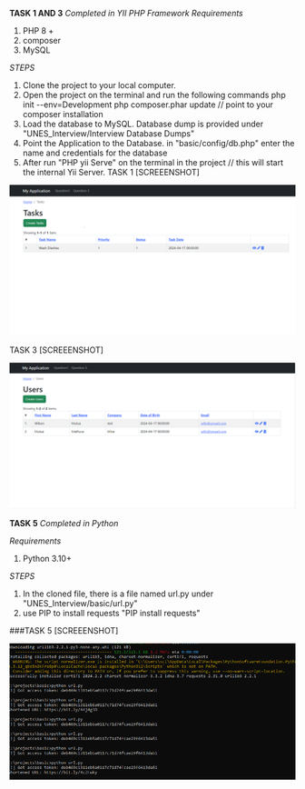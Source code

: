 **TASK 1 AND 3**
*Completed in YII PHP Framework*
*Requirements*
1. PHP 8 +
2. composer
3. MySQL

*STEPS*
1. Clone the project to your local computer.
2. Open the project on the terminal and run the following commands
    php init --env=Development
     php composer.phar update  // point to your composer installation
3. Load the database to MySQL. Database dump is provided under "UNES_Interview/Interview Database Dumps"
4. Point the Application to the Database. in "basic/config/db.php" enter the name and credentials for the database 
5. After run "PHP yii Serve" on the terminal in the project // this will start the internal Yii Server.
TASK 1 [SCREEENSHOT]

![TASK 1 SCREENSHOT](https://github.com/Willie-theBeastMutua/UNES_Interview/blob/main/Task%20Screenshots/Task%201.PNG)

TASK 3 [SCREEENSHOT]

![TASK 3 SCREENSHOT](https://github.com/Willie-theBeastMutua/UNES_Interview/blob/main/Task%20Screenshots/Task%203.PNG)



**TASK 5**
*Completed in Python*

*Requirements*
1. Python 3.10+

*STEPS*
1. In the cloned file, there is a file named url.py under "UNES_Interview/basic/url.py"
2. use PIP to install requests "PIP install requests"

   
###TASK 5 [SCREEENSHOT]

![TASK 5 SCREENSHOT](https://github.com/Willie-theBeastMutua/UNES_Interview/blob/main/Task%20Screenshots/Url%20Shortener.PNG)

